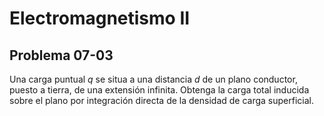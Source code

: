 # Electromagnetismo II
## Problema 07-03

Una carga puntual $`q`$ se situa a una distancia $`d`$ de un plano conductor,
puesto a tierra, de una extensión infinita. Obtenga la carga total inducida
sobre el plano por integración directa de la densidad de carga superficial.
